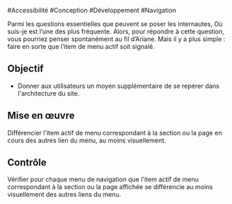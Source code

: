 
#Accessibilité #Conception #Développement #Navigation

Parmi les questions essentielles que peuvent se poser les internautes, Où suis-je est l’une des plus fréquente. Alors, pour répondre à cette question, vous pourriez penser spontanément au fil d’Ariane. Mais il y a plus simple : faire en sorte que l’item de menu actif soit signalé.


## Objectif

* Donner aux utilisateurs un moyen supplémentaire de se repérer dans l'architecture du site.

## Mise en œuvre

Différencier l'item actif de menu correspondant à la section ou la page en cours des autres lien du menu, au moins visuellement.

## Contrôle

Vérifier pour chaque menu de navigation que l'item actif de menu correspondant à la section ou la page affichée se différencie au moins visuellement des autres liens du menu.


